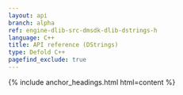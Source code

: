 ```yaml
---
layout: api
branch: alpha
ref: engine-dlib-src-dmsdk-dlib-dstrings-h
language: C++
title: API reference (DStrings)
type: Defold C++
pagefind_exclude: true
---
```

{% include anchor_headings.html html=content %}